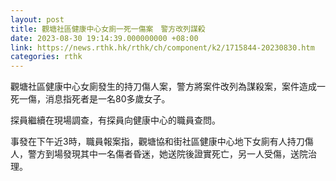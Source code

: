 ```yaml
---
layout: post
title: 觀塘社區健康中心女廁一死一傷案　警方改列謀殺
date: 2023-08-30 19:14:39.000000000 +08:00
link: https://news.rthk.hk/rthk/ch/component/k2/1715844-20230830.htm
categories: rthk
---
```


觀塘社區健康中心女廁發生的持刀傷人案，警方將案件改列為謀殺案，案件造成一死一傷，消息指死者是一名80多歲女子。

探員繼續在現場調查，有探員向健康中心的職員查問。

事發在下午近3時，職員報案指，觀塘協和街社區健康中心地下女廁有人持刀傷人，警方到場發現其中一名傷者昏迷，她送院後證實死亡，另一人受傷，送院治理。

